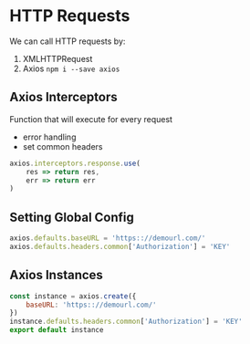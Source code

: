 # HTTP Requests
We can call HTTP requests by:
1. XMLHTTPRequest
2. Axios `npm i --save axios`

## Axios Interceptors
Function that will execute for every request 
- error handling
- set common headers

```javascript
axios.interceptors.response.use(
    res => return res,
    err => return err
)
```

## Setting Global Config
```javascript
axios.defaults.baseURL = 'https:://demourl.com/'
axios.defaults.headers.common['Authorization'] = 'KEY'
```

## Axios Instances
```javascript
const instance = axios.create({
    baseURL: 'https:://demourl.com/'
})
instance.defaults.headers.common['Authorization'] = 'KEY'
export default instance
```